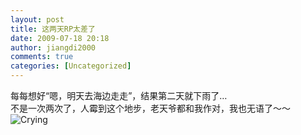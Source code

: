 ```yaml
---
layout: post
title: 这两天RP太差了
date: 2009-07-18 20:18
author: jiangdi2000
comments: true
categories: [Uncategorized]
---
```

<div id="msgcns!C840C88DA912213B!1695" class="bvMsg"> 每每想好“嗯，明天去海边走走”，结果第二天就下雨了…<br />不是一次两次了，人霉到这个地步，老天爷都和我作对，我也无语了～～<img src="http://shared.live.com/jPo!NIsz05NfR1dpCDDJ8Q/emoticons/smile_cry.gif" title="Crying" alt="Crying" style="vertical-align:middle;" /><br /></div>
